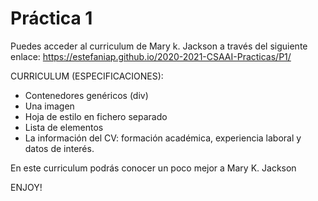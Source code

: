  # Práctica 1

Puedes acceder al curriculum de Mary k. Jackson a través del siguiente enlace:
 https://estefaniap.github.io/2020-2021-CSAAI-Practicas/P1/

CURRICULUM (ESPECIFICACIONES):

* Contenedores genéricos (div)
* Una imagen
* Hoja de estilo en fichero separado
* Lista de elementos
* La información del CV: formación académica, experiencia laboral y datos de interés.

En este curriculum podrás conocer un poco mejor a Mary K. Jackson

ENJOY!